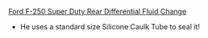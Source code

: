 [Ford F-250 Super Duty Rear Differential Fluid Change](https://youtu.be/hpcxcnKbVto)
- He uses a standard size Silicone Caulk Tube to seal it!
